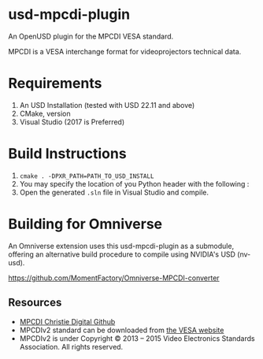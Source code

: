 # usd-mpcdi-plugin
An OpenUSD plugin for the MPCDI VESA standard.

MPCDI is a VESA interchange format for videoprojectors technical data.

# Requirements
1. An USD Installation (tested with USD 22.11 and above)
2. CMake, version 
3. Visual Studio (2017 is Preferred)

# Build Instructions
1. `cmake . -DPXR_PATH=PATH_TO_USD_INSTALL`
2. You may specify the location of you Python header with the following : 
3. Open the generated `.sln` file in Visual Studio and compile.

# Building for Omniverse
An Omniverse extension uses this usd-mpcdi-plugin as a submodule, offering an alternative build procedure to compile using NVIDIA's USD (nv-usd). 

https://github.com/MomentFactory/Omniverse-MPCDI-converter

## Resources
- [MPCDI Christie Digital Github](https://github.com/ChristieDigital/mpcdi/blob/master/MPCDI_explained.md)
- MPCDIv2 standard can be downloaded from [the VESA website](https://vesa.org/vesa-standards/)
- MPCDIv2 is under Copyright © 2013 – 2015 Video Electronics Standards Association. All rights reserved.